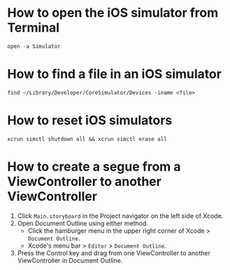 # How to open the iOS simulator from Terminal
```shell
open -a Simulator
```

# How to find a file in an iOS simulator
```shell
find ~/Library/Developer/CoreSimulator/Devices -iname <file>
```

# How to reset iOS simulators
```shell
xcrun simctl shutdown all && xcrun simctl erase all
```

# How to create a segue from a ViewController to another ViewController
1. Click `Main.storyboard` in the Project navigator on the left side of Xcode.
1. Open Document Outline using either method.
    - Click the hamburger menu in the upper right corner of Xcode > `Document Outline`.
    - Xcode's menu bar > `Editor` > `Document Outline`.
1. Press the Control key and drag from one ViewController to another ViewController in Document Outline.
